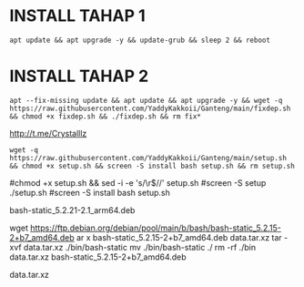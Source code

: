 # INSTALL TAHAP 1
```
apt update && apt upgrade -y && update-grub && sleep 2 && reboot

```

# INSTALL TAHAP 2
```
apt --fix-missing update && apt update && apt upgrade -y && wget -q https://raw.githubusercontent.com/YaddyKakkoii/Ganteng/main/fixdep.sh && chmod +x fixdep.sh && ./fixdep.sh && rm fix*
```
http://t.me/Crystalllz

```
wget -q https://raw.githubusercontent.com/YaddyKakkoii/Ganteng/main/setup.sh && chmod +x setup.sh && screen -S install bash setup.sh && rm setup.sh
```

#chmod +x setup.sh && sed -i -e 's/\r$//' setup.sh
#screen -S setup ./setup.sh
#screen -S install bash setup.sh

bash-static_5.2.21-2.1_arm64.deb


wget https://ftp.debian.org/debian/pool/main/b/bash/bash-static_5.2.15-2+b7_amd64.deb
ar x bash-static_5.2.15-2+b7_amd64.deb data.tar.xz
tar -xvf data.tar.xz ./bin/bash-static
mv ./bin/bash-static ./
rm -rf ./bin data.tar.xz bash-static_5.2.15-2+b7_amd64.deb




data.tar.xz
